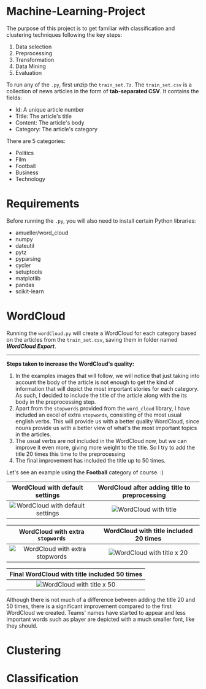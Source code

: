 # Machine-Learning-Project

The purpose of this project is to get familiar with classification and clustering techniques following the key steps:
  1. Data selection
  2. Preprocessing
  3. Transformation
  4. Data Mining
  5. Evaluation

To run any of the `.py`, first unzip the `train_set.7z`. The `train_set.csv` is a collection of news articles in the form of 
**tab-separated CSV**. It contains the fields:
* Id: A unique article number
* Title: The article's title
* Content: The article's body
* Category: The article's category

There are 5 categories:
* Politics
* Film
* Football
* Business
* Technology

# Requirements

Before running the `.py`, you will also need to install certain Python libraries:
* amueller/word_cloud
* numpy
* dateutil
* pytz
* pyparsing
* cycler
* setuptools
* matplotlib
* pandas
* scikit-learn

# WordCloud

Running the `wordCloud.py` will create a WordCloud for each category based on the articles from the `train_set.csv`, saving them in folder named ***WordCloud Export***.
- - -

**Steps taken to increase the WordCloud's quality:**
  1. In the examples images that will follow, we will notice that just taking into account the body of the article is not enough to get the kind of information that will depict the most important stories for each category. As such, I decided to include the title of the article along with the its body in the preprocessing step. 
  1. Apart from the `stopwords` provided from the `word_cloud` library, I have included an excel of extra `stopwords`, consisting of the most usual english verbs. This will provide us with a better quality WordCloud, since nouns provide us with a better view of what's the most important topics in the articles.
  3. The usual verbs are not included in the WordCloud now, but we can improve it even more, giving more weight to the title. So I try to add the title 20 times this time to the preprocessing
  4. The final improvement has included the title up to 50 times.
  
Let's see an example using the **Football** category of course. :) 
  
WordCloud with default settings |  WordCloud after adding title to preprocessing
:-------------------------:|:-------------------------:
![WordCloud with default settings](https://1ktmhg.by3302.livefilestore.com/y3m341KMmKM9_HwDouyi4pmbzxeBBGK9q9i7fkHksGpxssWof9dkmRDuBsw4omqPsCfPrU_UKHL_MX22ZAWHiwIU5OrhlQbaM4-YmTzbOReS39Y75hsuJZK5GtXTdl6g_1WaZ0JiycjAzbXyfr4rv3nk3K07bOQ2Y91ggNvBTFzTsU?width=418&height=209&cropmode=none)  | ![WordCloud with title](https://1ks35a.by3302.livefilestore.com/y3mNkT2wwuill2LkJxz5qS3gYJ4fy73SRgfsnBSxORxIzJqrMHjG6lci73RnJxacWDugOoVJtTJsR8eMjwx8Fg61rn1ASxNunZl_9ZpfELutlPkyNmFVz6bf4Vc_Mq6C3NW8lbj0ZqhPs_6zvqlbR2YdU46tR0CDr_AZEzD5U7H3Zs?width=418&height=209&cropmode=none)

WordCloud with extra `stopwords` |  WordCloud with title included 20 times
:-------------------------:|:-------------------------:
![WordCloud with extra stopwords](https://1kucbw.by3302.livefilestore.com/y3m-pJoov0HJI6F6f9j16o7pKm12GUYpGcRQxQmYgbjZdvX9YnIMNd7oKz6iIdkkgWKf2dxsevTV03g4JPAklPTy-EM-f9JI6T-Pq9a6u3g2vZrUoF13Ag0XKHOXRTwcaE1HBH1ClEKLZpbyHPDdNUvUAC3FvzfypXn_XjnminovqM?width=418&height=209&cropmode=none)  | ![WordCloud with title x 20](https://1kttzq.by3302.livefilestore.com/y3meKejzTeMm8vyut0VRmfBeWtXXIbquoy4nncZxHylPqlF45_IkhcMeYcMjtBe7hsI3roJon5MFzfTPUkS7MepkbbQoDqb9iCbkJvUQMzLwp-Y4b3T6ku52m7q58r5Zgx7xyHjyPipYPg-5CjA7QJdoY06Bi5Nvb6nMw8lNLb0Jmc?width=418&height=209&cropmode=none)

Final WordCloud with title included 50 times |
:-------------------------:|
![WordCloud with title x 50](https://1kvswa.by3302.livefilestore.com/y3mGM3uILa8Dh0l2xUgyO9cVATDXn4R7apMF6VwkRYyYgX2sa4bBERUCszNM7o8ebw196JkYHbsposE0ZRVMemqVP3HjhmOk2lXTEabENKRNTLrgKwVChdE04xm-iOc6Iqyk_G3So-x0XIHbNJDVnICX3anoxhjuNvnVFcMvcupLy8?width=418&height=209&cropmode=none) |

Although there is not much of a difference between adding the title 20 and 50 times, there is a significant improvement compared to the first WordCloud we created. Teams' names have started to appear and less important words such as player are depicted with a much smaller font, like they should.

# Clustering

# Classification
 
